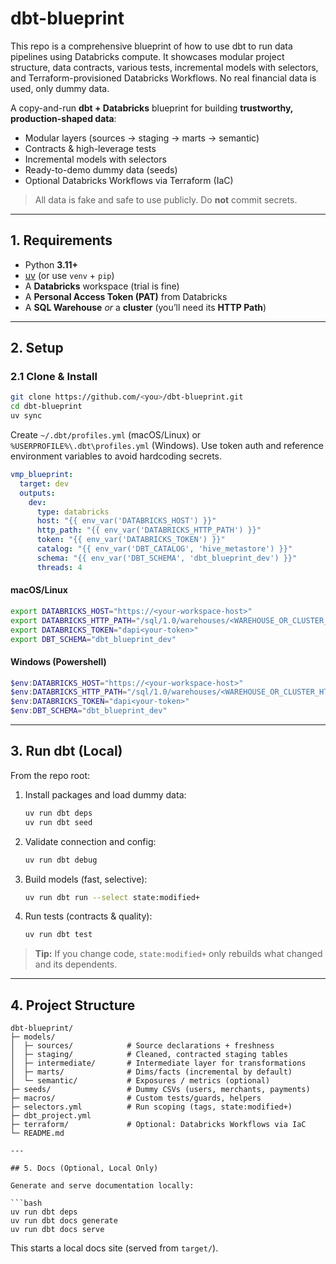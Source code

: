 # dbt-blueprint

This repo is a comprehensive blueprint of how to use dbt to run data pipelines using Databricks compute. It showcases modular project structure, data contracts, various tests, incremental models with selectors, and Terraform-provisioned Databricks Workflows. No real financial data is used, only dummy data.

A copy-and-run **dbt + Databricks** blueprint for building **trustworthy, production-shaped data**:

- Modular layers (sources → staging → marts → semantic)
- Contracts & high-leverage tests
- Incremental models with selectors 
- Ready-to-demo dummy data (seeds)
- Optional Databricks Workflows via Terraform (IaC)

> All data is fake and safe to use publicly. Do **not** commit secrets.

---

## 1. Requirements

- Python **3.11+**
- [uv](https://docs.astral.sh/uv/) (or use `venv` + `pip`)
- A **Databricks** workspace (trial is fine)
- A **Personal Access Token (PAT)** from Databricks
- A **SQL Warehouse** *or* a **cluster** (you’ll need its **HTTP Path**)

---

## 2. Setup

### 2.1 Clone & Install

```bash
git clone https://github.com/<you>/dbt-blueprint.git
cd dbt-blueprint
uv sync
```

Create `~/.dbt/profiles.yml` (macOS/Linux) or `%USERPROFILE%\.dbt\profiles.yml` (Windows). Use token auth and reference environment variables to avoid hardcoding secrets.

```yaml
vmp_blueprint:
  target: dev
  outputs:
    dev:
      type: databricks
      host: "{{ env_var('DATABRICKS_HOST') }}"
      http_path: "{{ env_var('DATABRICKS_HTTP_PATH') }}"
      token: "{{ env_var('DATABRICKS_TOKEN') }}"
      catalog: "{{ env_var('DBT_CATALOG', 'hive_metastore') }}"
      schema: "{{ env_var('DBT_SCHEMA', 'dbt_blueprint_dev') }}"
      threads: 4
```

#### macOS/Linux

```bash
export DATABRICKS_HOST="https://<your-workspace-host>"
export DATABRICKS_HTTP_PATH="/sql/1.0/warehouses/<WAREHOUSE_OR_CLUSTER_HTTP_PATH>"
export DATABRICKS_TOKEN="dapi<your-token>"
export DBT_SCHEMA="dbt_blueprint_dev"
```

#### Windows (Powershell)

```powershell
$env:DATABRICKS_HOST="https://<your-workspace-host>"
$env:DATABRICKS_HTTP_PATH="/sql/1.0/warehouses/<WAREHOUSE_OR_CLUSTER_HTTP_PATH>"
$env:DATABRICKS_TOKEN="dapi<your-token>"
$env:DBT_SCHEMA="dbt_blueprint_dev"
```

---

## 3. Run dbt (Local)

From the repo root:

1. Install packages and load dummy data:
   ```bash
   uv run dbt deps
   uv run dbt seed
   ```

2. Validate connection and config:
   ```bash
   uv run dbt debug
   ```

3. Build models (fast, selective):
   ```bash
   uv run dbt run --select state:modified+
   ```

4. Run tests (contracts & quality):
   ```bash
   uv run dbt test
   ```

> **Tip:** If you change code, `state:modified+` only rebuilds what changed and its dependents.

---

## 4. Project Structure

```plaintext
dbt-blueprint/
├─ models/
│  ├─ sources/            # Source declarations + freshness
│  ├─ staging/            # Cleaned, contracted staging tables
│  ├─ intermediate/       # Intermediate layer for transformations
│  ├─ marts/              # Dims/facts (incremental by default)
│  └─ semantic/           # Exposures / metrics (optional)
├─ seeds/                 # Dummy CSVs (users, merchants, payments)
├─ macros/                # Custom tests/guards, helpers
├─ selectors.yml          # Run scoping (tags, state:modified+)
├─ dbt_project.yml
├─ terraform/             # Optional: Databricks Workflows via IaC
└─ README.md

---

## 5. Docs (Optional, Local Only)

Generate and serve documentation locally:

```bash
uv run dbt deps
uv run dbt docs generate
uv run dbt docs serve
```

This starts a local docs site (served from `target/`).
